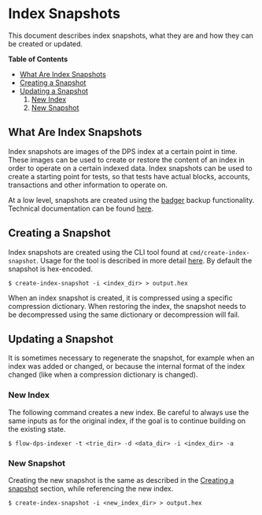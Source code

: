 # Index Snapshots

This document describes index snapshots, what they are and how they can be created or updated.

**Table of Contents**
- [What Are Index Snapshots](#what-are-snapshots)
- [Creating a Snapshot](#creating-a-snapshot)
- [Updating a Snapshot](#updating-a-snapshot)
    1. [New Index](#new-index)
    2. [New Snapshot](#new-snapshot)

## What Are Index Snapshots

Index snapshots are images of the DPS index at a certain point in time.
These images can be used to create or restore the content of an index in order to operate on a certain indexed data.
Index snapshots can be used to create a starting point for tests, so that tests have actual blocks, accounts, transactions and other information to operate on.

At a low level, snapshots are created using the [badger](https://github.com/dgraph-io/badger) backup functionality.
Technical documentation can be found [here](https://pkg.go.dev/github.com/dgraph-io/badger/v3#DB.Backup).

## Creating a Snapshot

Index snapshots are created using the CLI tool found at `cmd/create-index-snapshot`.
Usage for the tool is described in more detail [here](https://github.com/optakt/flow-dps/blob/master/cmd/create-index-snapshot/README.md).
By default the snapshot is hex-encoded.

```console
$ create-index-snapshot -i <index_dir> > output.hex
```

When an index snapshot is created, it is compressed using a specific compression dictionary.
When restoring the index, the snapshot needs to be decompressed using the same dictionary or decompression will fail.

## Updating a Snapshot

It is sometimes necessary to regenerate the snapshot, for example when an index was added or changed, or because the internal format of the index changed (like when a compression dictionary is changed).

### New Index

The following command creates a new index.
Be careful to always use the same inputs as for the original index, if the goal is to continue building on the existing state.

```console
$ flow-dps-indexer -t <trie_dir> -d <data_dir> -i <index_dir> -a
```

### New Snapshot

Creating the new snapshot is the same as described in the [Creating a snapshot](#creating-a-snapshot) section, while referencing the new index.

```console
$ create-index-snapshot -i <new_index_dir> > output.hex
```
